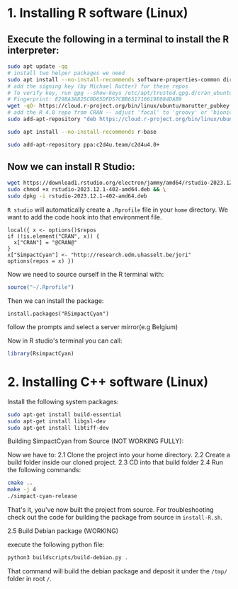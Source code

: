 # 1. Installing R software (Linux)

## Execute the following in a terminal to install the R interpreter:

```bash
sudo apt update -qq
# install two helper packages we need
sudo apt install --no-install-recommends software-properties-common dirmngr
# add the signing key (by Michael Rutter) for these repos
# To verify key, run gpg --show-keys /etc/apt/trusted.gpg.d/cran_ubuntu_key.asc 
# Fingerprint: E298A3A825C0D65DFD57CBB651716619E084DAB9
wget -qO- https://cloud.r-project.org/bin/linux/ubuntu/marutter_pubkey.asc | sudo tee -a /etc/apt/trusted.gpg.d/cran_ubuntu_key.asc
# add the R 4.0 repo from CRAN -- adjust 'focal' to 'groovy' or 'bionic' as needed
sudo add-apt-repository "deb https://cloud.r-project.org/bin/linux/ubuntu $(lsb_release -cs)-cran40/"

sudo apt install --no-install-recommends r-base

sudo add-apt-repository ppa:c2d4u.team/c2d4u4.0+
```

## Now we can install R Studio:
```bash
wget https://download1.rstudio.org/electron/jammy/amd64/rstudio-2023.12.1-402-amd64.deb -O rstudio-2023.12.1-402-amd64.deb && \
sudo chmod +x rstudio-2023.12.1-402-amd64.deb && \
sudo dpkg -i rstudio-2023.12.1-402-amd64.deb
```

`R studio` will automatically create a `.Rprofile` file in your `home` directory.
We want to add the code hook into that environment file.

```
local({ x <- options()$repos
if (!is.element("CRAN", x)) {
  x["CRAN"] = "@CRAN@"
}
x["SimpactCyan"] <- "http://research.edm.uhasselt.be/jori"
options(repos = x) })
```

Now we need to source ourself in the R terminal with:
```R
source("~/.Rprofile")
```

Then we can install the package:
```
install.packages("RSimpactCyan")
```
follow the prompts and select a server mirror(e.g Belgium)

Now in R studio's terminal you can call:
```R
library(RsimpactCyan)
```

# 2. Installing C++ software (Linux)

Install the following system packages:
```bash
sudo apt-get install build-essential
sudo apt-get install libgsl-dev
sudo apt-get install libtiff-dev
```

Building SimpactCyan from Source (NOT WORKING FULLY):

Now we have to: 
2.1 Clone the project into your home directory.
2.2 Create a build folder inside our cloned project.
2.3 CD into that build folder
2.4 Run the following commands:
```bash
cmake ..
make -j 4
./simpact-cyan-release
```

That's it, you've now built the project from source. For troubleshooting check out the code for building the package from source in `install-R.sh`.

2.5 Build Debian package (WORKING)

execute the following python file:
```bash
python3 buildscripts/build-debian.py .
```

That command will build the debian package and deposit it under the `/tmp/` folder in root `/`.